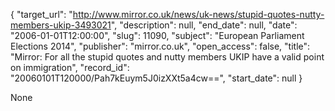 {
  "target_url": "http://www.mirror.co.uk/news/uk-news/stupid-quotes-nutty-members-ukip-3493021", 
  "description": null, 
  "end_date": null, 
  "date": "2006-01-01T12:00:00", 
  "slug": 11090, 
  "subject": "European Parliament Elections 2014", 
  "publisher": "mirror.co.uk", 
  "open_access": false, 
  "title": "Mirror: For all the stupid quotes and nutty members UKIP have a valid point on immigration", 
  "record_id": "20060101T120000/Pah7kEuym5J0izXXt5a4cw==", 
  "start_date": null
}

None